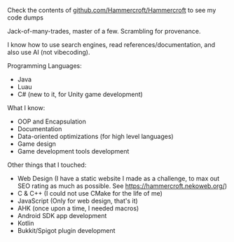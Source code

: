 Check the contents of [github.com/Hammercroft/Hammercroft](https://github.com/Hammercroft/Hammercroft/tree/main) to see my code dumps

Jack-of-many-trades, master of a few.
Scrambling for provenance.

I know how to use search engines, read references/documentation, and also use AI (not vibecoding).

Programming Languages:
- Java
- Luau
- C# (new to it, for Unity game development)

What I know:
- OOP and Encapsulation
- Documentation
- Data-oriented optimizations (for high level languages)
- Game design
- Game development tools development

Other things that I touched:
- Web Design (I have a static website I made as a challenge, to max out SEO rating as much as possible. See https://hammercroft.nekoweb.org/)
- C & C++ (I could not use CMake for the life of me)
- JavaScript (Only for web design, that's it)
- AHK (once upon a time, I needed macros)
- Android SDK app development
- Kotlin
- Bukkit/Spigot plugin development

